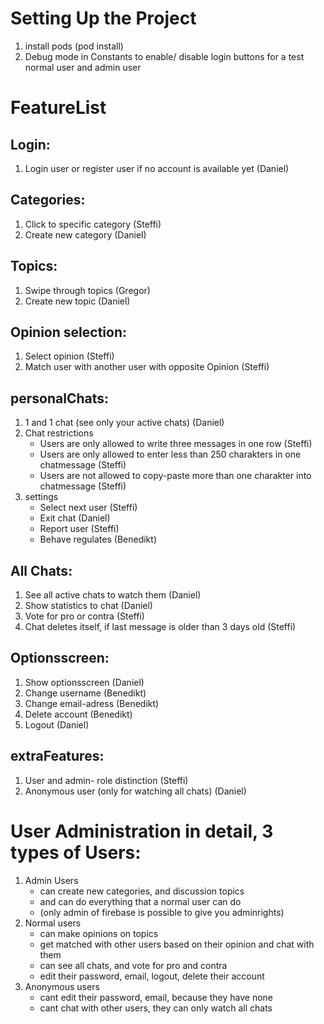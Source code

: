 # Setting Up the Project
1. install pods (pod install)
2. Debug mode in Constants to enable/ disable login buttons for a test normal user and admin user

# FeatureList
## Login:
1. Login user or register user if no account is available yet (Daniel)

## Categories: 
1. Click to specific category (Steffi)
2. Create new category (Daniel)

## Topics:
1. Swipe through topics (Gregor)
2. Create new topic (Daniel)

## Opinion selection:
1. Select opinion (Steffi) 
2. Match user with another user with opposite Opinion (Steffi)

## personalChats:
1. 1 and 1 chat (see only your active chats) (Daniel)
2. Chat restrictions
    + Users are only allowed to write three messages in one row (Steffi)
    + Users are only allowed to enter less than 250 charakters in one chatmessage (Steffi)
    + Users are not allowed to copy-paste more than one charakter into chatmessage (Steffi)
3. settings
    + Select next user (Steffi)
    + Exit chat (Daniel)
    + Report user (Steffi)
    + Behave regulates (Benedikt)

## All Chats:
1. See all active chats to watch them (Daniel)
2. Show statistics to chat (Daniel)
3. Vote for pro or contra (Steffi)
4. Chat deletes itself, if last message is older than 3 days old (Steffi)

## Optionsscreen:
1. Show optionsscreen (Daniel)
2. Change username (Benedikt)
3. Change email-adress (Benedikt)
4. Delete account (Benedikt)
5. Logout (Daniel)

## extraFeatures:
1. User and admin- role distinction (Steffi)
2. Anonymous user (only for watching all chats) (Daniel)


# User Administration in detail, 3 types of Users: 
1. Admin Users
    + can create new categories, and discussion topics 
    + and can do everything that a normal user can do
    + (only admin of firebase is possible to give you adminrights)
2. Normal users 
    + can make opinions on topics
    + get matched with other users based on their opinion and chat with them
    + can see all chats, and vote for pro and contra
    + edit their password, email, logout, delete their account
3. Anonymous users
    + cant edit their password, email, because they have none
    + cant chat with other users, they can only watch all chats

